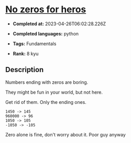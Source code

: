 # [No zeros for heros](https://www.codewars.com/kata/570a6a46455d08ff8d001002)

- **Completed at:** 2023-04-26T06:02:28.226Z

- **Completed languages:** python

- **Tags:** Fundamentals

- **Rank:** 8 kyu

## Description

Numbers ending with zeros are boring.

They might be fun in your world, but not here.

Get rid of them. Only the ending ones.

    1450 -> 145
    960000 -> 96
    1050 -> 105
    -1050 -> -105
    
Zero alone is fine, don't worry about it. Poor guy anyway